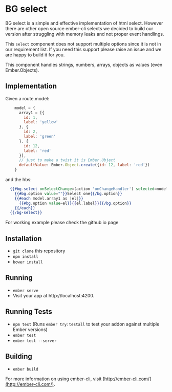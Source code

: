 # BG select

BG select is a simple and effective implementation of html select. However there are other open source ember-cli selects we decided to build our version after struggling with memory leaks and not proper event handlings.

This `select` component does not support multiple options since it is not in our requirement list. If you need this support please raise an issue and we are happy to build it for you.

This component handles strings, numbers, arrays, objects as values (even Ember.Objects).

## Implementation 

Given a route.model:

```javascript
    model = {
      array1 = [{
        id: 1,
        label: 'yellow'
      }, {
        id: 2,
        label: 'green'
      }, {
        id: 12,
        label: 'red'
      }],
      // just to make a twist it is Ember.Object
      defaultValue: Ember.Object.create({id: 12, label: 'red'})
    }
```
and the hbs:

```hbs
  {{#bg-select onSelectChange=(action 'onChangeHandler') selected=model.defaultValue as |bg|}}
    {{#bg.option value=""}}Select one{{/bg.option}}
    {{#each model.array1 as |el|}}
      {{#bg.option value=el}}{{el.label}}{{/bg.option}}
    {{/each}}
  {{/bg-select}}

```

For working example please check the github io page


## Installation

* `git clone` this repository
* `npm install`
* `bower install`

## Running

* `ember serve`
* Visit your app at http://localhost:4200.

## Running Tests

* `npm test` (Runs `ember try:testall` to test your addon against multiple Ember versions)
* `ember test`
* `ember test --server`

## Building

* `ember build`

For more information on using ember-cli, visit [http://ember-cli.com/](http://ember-cli.com/).
